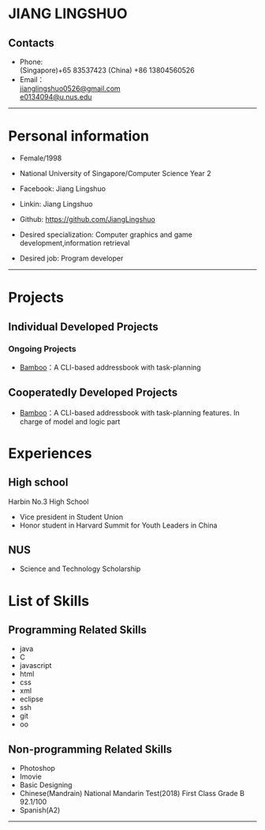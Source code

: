 JIANG LINGSHUO
==========
## Contacts

- Phone:   
(Singapore)+65 83537423
(China)    +86 13804560526
- Email：  
jianglingshuo0526@gmail.com  
e0134094@u.nus.edu

---

# Personal information

 - Female/1998
 - National University of Singapore/Computer Science Year 2
- Facebook: Jiang Lingshuo
- Linkin: Jiang Lingshuo
- Github: https://github.com/JiangLingshuo

 - Desired specialization: Computer graphics and game development,information retrieval
 - Desired job: Program developer

---

# Projects

## Individual Developed Projects  

### Ongoing Projects

 - [Bamboo](https://github.com/CS2103AUG2017-W09-B4/main)：A CLI-based addressbook with task-planning 

## Cooperatedly Developed Projects

 - [Bamboo](https://github.com/CS2103AUG2017-W09-B4/main)：A CLI-based addressbook with task-planning features.
 In charge of model and logic part
 
 
# Experiences

## High school

Harbin No.3 High School

- Vice president in Student Union
- Honor student in Harvard Summit for Youth Leaders in China


## NUS

- Science and Technology Scholarship


# List of Skills

## Programming Related Skills
- java
- C
- javascript
- html
- css
- xml
- eclipse
- ssh
- git
- oo

## Non-programming Related Skills
- Photoshop
- Imovie
- Basic Designing
- Chinese(Mandrain) National Mandarin Test(2018) First Class Grade B 92.1/100
- Spanish(A2)



---


